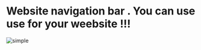 # Website navigation bar . You can use use for your weebsite !!!
![simple](https://github.com/Programmershakil/Website-simple-nav-with-html-css/assets/97349892/3dd9fa66-5907-4314-a297-6d102066cb81)
